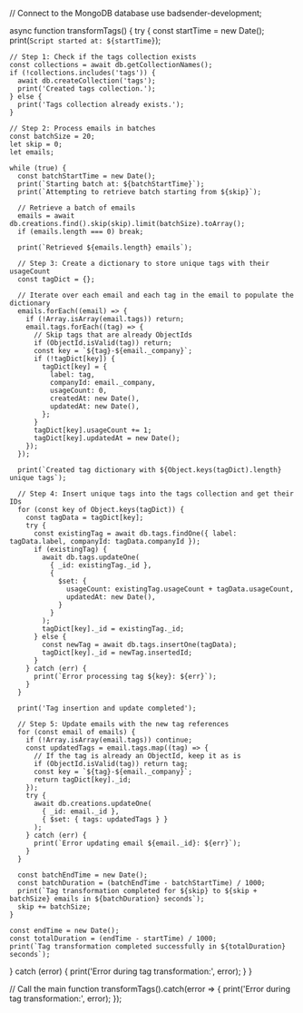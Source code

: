 // Connect to the MongoDB database
use badsender-development;

async function transformTags() {
try {
const startTime = new Date();
print(`Script started at: ${startTime}`);

    // Step 1: Check if the tags collection exists
    const collections = await db.getCollectionNames();
    if (!collections.includes('tags')) {
      await db.createCollection('tags');
      print('Created tags collection.');
    } else {
      print('Tags collection already exists.');
    }

    // Step 2: Process emails in batches
    const batchSize = 20;
    let skip = 0;
    let emails;

    while (true) {
      const batchStartTime = new Date();
      print(`Starting batch at: ${batchStartTime}`);
      print(`Attempting to retrieve batch starting from ${skip}`);

      // Retrieve a batch of emails
      emails = await db.creations.find().skip(skip).limit(batchSize).toArray();
      if (emails.length === 0) break;

      print(`Retrieved ${emails.length} emails`);

      // Step 3: Create a dictionary to store unique tags with their usageCount
      const tagDict = {};

      // Iterate over each email and each tag in the email to populate the dictionary
      emails.forEach((email) => {
        if (!Array.isArray(email.tags)) return;
        email.tags.forEach((tag) => {
          // Skip tags that are already ObjectIds
          if (ObjectId.isValid(tag)) return;
          const key = `${tag}-${email._company}`;
          if (!tagDict[key]) {
            tagDict[key] = {
              label: tag,
              companyId: email._company,
              usageCount: 0,
              createdAt: new Date(),
              updatedAt: new Date(),
            };
          }
          tagDict[key].usageCount += 1;
          tagDict[key].updatedAt = new Date();
        });
      });

      print(`Created tag dictionary with ${Object.keys(tagDict).length} unique tags`);

      // Step 4: Insert unique tags into the tags collection and get their IDs
      for (const key of Object.keys(tagDict)) {
        const tagData = tagDict[key];
        try {
          const existingTag = await db.tags.findOne({ label: tagData.label, companyId: tagData.companyId });
          if (existingTag) {
            await db.tags.updateOne(
              { _id: existingTag._id },
              {
                $set: {
                  usageCount: existingTag.usageCount + tagData.usageCount,
                  updatedAt: new Date(),
                }
              }
            );
            tagDict[key]._id = existingTag._id;
          } else {
            const newTag = await db.tags.insertOne(tagData);
            tagDict[key]._id = newTag.insertedId;
          }
        } catch (err) {
          print(`Error processing tag ${key}: ${err}`);
        }
      }

      print('Tag insertion and update completed');

      // Step 5: Update emails with the new tag references
      for (const email of emails) {
        if (!Array.isArray(email.tags)) continue;
        const updatedTags = email.tags.map((tag) => {
          // If the tag is already an ObjectId, keep it as is
          if (ObjectId.isValid(tag)) return tag;
          const key = `${tag}-${email._company}`;
          return tagDict[key]._id;
        });
        try {
          await db.creations.updateOne(
            { _id: email._id },
            { $set: { tags: updatedTags } }
          );
        } catch (err) {
          print(`Error updating email ${email._id}: ${err}`);
        }
      }

      const batchEndTime = new Date();
      const batchDuration = (batchEndTime - batchStartTime) / 1000;
      print(`Tag transformation completed for ${skip} to ${skip + batchSize} emails in ${batchDuration} seconds`);
      skip += batchSize;
    }

    const endTime = new Date();
    const totalDuration = (endTime - startTime) / 1000;
    print(`Tag transformation completed successfully in ${totalDuration} seconds`);

} catch (error) {
print('Error during tag transformation:', error);
}
}

// Call the main function
transformTags().catch(error => {
print('Error during tag transformation:', error);
});
